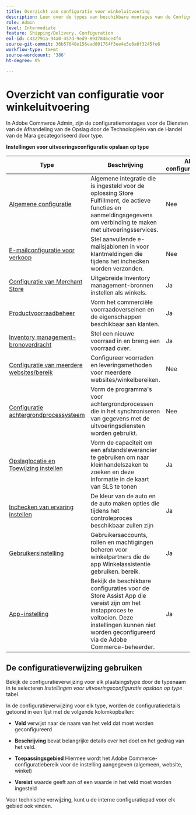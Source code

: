 ```yaml
---
title: Overzicht van configuratie voor winkeluitvoering
description: Leer over de types van beschikbare montages van de Configuratie Admin om de uitgebreide uitvoeringsmogelijkheden aan te passen die door de Oplossing van de Afhandeling van de Opslag worden verstrekt, en verbinding aan instructies voor de voltooiing van de configuratie.
role: Admin
level: Intermediate
feature: Shipping/Delivery, Configuration
exl-id: c432791a-94a0-457d-9ed9-8937846ce4f4
source-git-commit: 36b57648e156ead801764f3ee4e5e6a0f3245fe6
workflow-type: tm+mt
source-wordcount: '386'
ht-degree: 0%

---
```


# Overzicht van configuratie voor winkeluitvoering

In Adobe Commerce Admin, zijn de configuratiemontages voor de Diensten van de Afhandeling van de Opslag door de Technologieën van de Handel van de Mara gecategoriseerd door type.

**Instellingen voor uitvoeringsconfiguratie opslaan op type**

| **Type** | **Beschrijving** | **API configureerbaar** |
|--------------------------------------------------------------------------|--------------------------------------------------------------------------------------------------------------------------------------------------------------------------|----------------------|
| [Algemene configuratie](enable-general.md) | Algemene integratie die is ingesteld voor de oplossing Store Fulfillment, de actieve functies en aanmeldingsgegevens om verbinding te maken met uitvoeringsservices. | Nee |
| [E-mailconfiguratie voor verkoop](sales-emails.md) | Stel aanvullende e-mailsjablonen in voor klantmeldingen die tijdens het inchecken worden verzonden. | Nee |
| [Configuratie van Merchant Store](merchant-store-configuration.md) | Uitgebreide Inventory management-bronnen instellen als winkels. | Ja |
| [Productvoorraadbeheer](product-stock.md) | Vorm het commerciële voorraadoverseinen en de eigenschappen beschikbaar aan klanten. | Ja |
| [Inventory management-bronoverdracht](inventory-stock-transfer.md) | Stel een nieuwe voorraad in en breng een voorraad over. | Ja |
| [Configuratie van meerdere websites/bereik](multi-site-and-scope-config.md) | Configureer voorraden en leveringsmethoden voor meerdere websites/winkelbereiken. | Nee |
| [Configuratie achtergrondprocessysteem](background-processes.md) | Vorm de programma&#39;s voor achtergrondprocessen die in het synchroniseren van gegevens met de uitvoeringsdiensten worden gebruikt. | Nee |
| [Opslaglocatie en Toewijzing instellen](store-location-map-provider-setup.md) | Vorm de capaciteit om een afstandsleverancier te gebruiken om naar kleinhandelszaken te zoeken en deze informatie in de kaart van SLS te tonen | Ja |
| [Inchecken van ervaring instellen](check-in-experience-setup.md) | De kleur van de auto en de auto maken opties die tijdens het controleproces beschikbaar zullen zijn | Ja |
| [Gebruikersinstelling](user-setup.md) | Gebruikersaccounts, rollen en machtigingen beheren voor winkelpartners die de app Winkelassistentie gebruiken. bereik. | Ja |
| [App-instelling](app-setup.md) | Bekijk de beschikbare configuraties voor de Store Assist App die vereist zijn om het instapproces te voltooien. Deze instellingen kunnen niet worden geconfigureerd via de Adobe Commerce-beheerder. | Ja |

## De configuratieverwijzing gebruiken

Bekijk de configuratieverwijzing voor elk plaatsingstype door de typenaam in te selecteren _Instellingen voor uitvoeringsconfiguratie opslaan op type_ tabel.

In de configuratieverwijzing voor elk type, worden de configuratiedetails getoond in een lijst met de volgende kolomkopballen:

- **Veld** verwijst naar de naam van het veld dat moet worden geconfigureerd

- **Beschrijving** bevat belangrijke details over het doel en het gedrag van het veld.

- **Toepassingsgebied** Hiermee wordt het Adobe Commerce-configuratiebereik voor de instelling aangegeven (algemeen, website, winkel)

- **Vereist** waarde geeft aan of een waarde in het veld moet worden ingesteld

Voor technische verwijzing, kunt u de interne configuratiepad voor elk gebied ook vinden.
